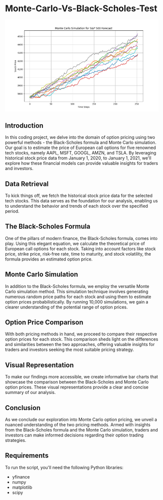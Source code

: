 # Monte-Carlo-Vs-Black-Scholes-Test

 ![Monte Carlo](Monte%20Carlo%20vs%20Black-Scholes/plot.png)


## Introduction

In this coding project, we delve into the domain of option pricing using two powerful methods - the Black-Scholes formula and Monte Carlo simulation. Our goal is to estimate the price of European call options for five renowned tech stocks, namely AAPL, MSFT, GOOGL, AMZN, and TSLA. By leveraging historical stock price data from January 1, 2020, to January 1, 2021, we'll explore how these financial models can provide valuable insights for traders and investors.

## Data Retrieval

To kick things off, we fetch the historical stock price data for the selected tech stocks. This data serves as the foundation for our analysis, enabling us to understand the behavior and trends of each stock over the specified period.

## The Black-Scholes Formula

One of the pillars of modern finance, the Black-Scholes formula, comes into play. Using this elegant equation, we calculate the theoretical price of European call options for each stock. Taking into account factors like stock price, strike price, risk-free rate, time to maturity, and stock volatility, the formula provides an estimated option price.

## Monte Carlo Simulation

In addition to the Black-Scholes formula, we employ the versatile Monte Carlo simulation method. This simulation technique involves generating numerous random price paths for each stock and using them to estimate option prices probabilistically. By running 10,000 simulations, we gain a clearer understanding of the potential range of option prices.

## Option Price Comparison

With both pricing methods in hand, we proceed to compare their respective option prices for each stock. This comparison sheds light on the differences and similarities between the two approaches, offering valuable insights for traders and investors seeking the most suitable pricing strategy.

## Visual Representation

To make our findings more accessible, we create informative bar charts that showcase the comparison between the Black-Scholes and Monte Carlo option prices. These visual representations provide a clear and concise summary of our analysis.

## Conclusion

As we conclude our exploration into Monte Carlo option pricing, we unveil a nuanced understanding of the two pricing methods. Armed with insights from the Black-Scholes formula and the Monte Carlo simulation, traders and investors can make informed decisions regarding their option trading strategies.

## Requirements

To run the script, you'll need the following Python libraries:
- yfinance
- numpy
- matplotlib
- scipy


